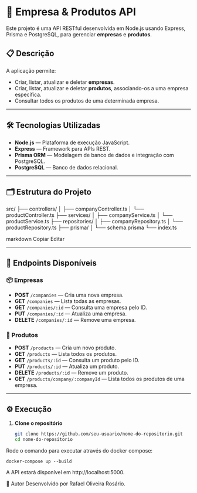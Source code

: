# 🏢 Empresa & Produtos API

Este projeto é uma API RESTful desenvolvida em Node.js usando Express, Prisma e PostgreSQL, para gerenciar **empresas** e **produtos**.

## 📋 Descrição

A aplicação permite:
- Criar, listar, atualizar e deletar **empresas**.
- Criar, listar, atualizar e deletar **produtos**, associando-os a uma empresa específica.
- Consultar todos os produtos de uma determinada empresa.

---

## 🛠️ Tecnologias Utilizadas

- **Node.js** — Plataforma de execução JavaScript.
- **Express** — Framework para APIs REST.
- **Prisma ORM** — Modelagem de banco de dados e integração com PostgreSQL.
- **PostgreSQL** — Banco de dados relacional.

---

## 🗂️ Estrutura do Projeto

src/
├── controllers/
│ ├── companyController.ts
│ └── productController.ts
├── services/
│ ├── companyService.ts
│ └── productService.ts
├── repositories/
│ ├── companyRepository.ts
│ └── productRepository.ts
├── prisma/
│ └── schema.prisma
└── index.ts

markdown
Copiar
Editar

---

## 🔗 Endpoints Disponíveis

### 📦 Empresas
- **POST** `/companies` — Cria uma nova empresa.
- **GET** `/companies` — Lista todas as empresas.
- **GET** `/companies/:id` — Consulta uma empresa pelo ID.
- **PUT** `/companies/:id` — Atualiza uma empresa.
- **DELETE** `/companies/:id` — Remove uma empresa.

### 🛒 Produtos
- **POST** `/products` — Cria um novo produto.
- **GET** `/products` — Lista todos os produtos.
- **GET** `/products/:id` — Consulta um produto pelo ID.
- **PUT** `/products/:id` — Atualiza um produto.
- **DELETE** `/products/:id` — Remove um produto.
- **GET** `/products/company/:companyId` — Lista todos os produtos de uma empresa.

---

## ⚙️ Execução

1. **Clone o repositório**
   ```bash
   git clone https://github.com/seu-usuario/nome-do-repositorio.git
   cd nome-do-repositorio

Rode o comando para executar através do docker compose:

    docker-compose up --build


A API estará disponível em http://localhost:5000.


🤝 Autor
Desenvolvido por Rafael Oliveira Rosário.

